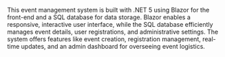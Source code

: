 This event management system is built with .NET 5 using Blazor for the front-end and a SQL database for data storage. Blazor enables a responsive, interactive user interface, while the SQL database efficiently manages event details, user registrations, and administrative settings. The system offers features like event creation, registration management, real-time updates, and an admin dashboard for overseeing event logistics.
